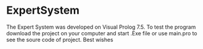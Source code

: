 # ExpertSystem
The Expert System was developed on Visual Prolog 7.5.
To test the program download the project on your computer and start .Exe file or use main.pro to see the soure code of project.
Best wishes
